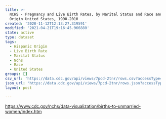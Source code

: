 ```yaml
---
title: >-
  NCHS - Pregnancy and Live Birth Rates, by Marital Status and Race and Hispanic
  Origin United States, 1990-2010
created: '2020-11-12T12:13:27.319591'
modified: '2021-04-21T19:16:45.966880'
state: active
type: dataset
tags:
  - Hispanic Origin
  - Live Birth Rate
  - Marital Status
  - Nchs
  - Race
  - United States
groups: []
csv_url: 'https://data.cdc.gov/api/views/7pcd-2tnr/rows.csv?accessType=DOWNLOAD'
json_url: 'https://data.cdc.gov/api/views/7pcd-2tnr/rows.json?accessType=DOWNLOAD'
layout: post

---
```

https://www.cdc.gov/nchs/data-visualization/births-to-unmarried-women/index.htm
